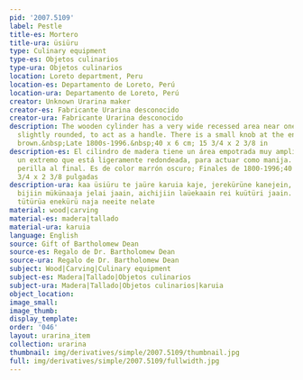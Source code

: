 ```yaml
---
pid: '2007.5109'
label: Pestle
title-es: Mortero
title-ura: üsiüru
type: Culinary equipment
type-es: Objetos culinarios
type-ura: Objetos culinarios
location: Loreto department, Peru
location-es: Departamento de Loreto, Perú
location-ura: Departamento de Loreto, Perú
creator: Unknown Urarina maker
creator-es: Fabricante Urarina desconocido
creator-ura: Fabricante Urarina desconocido
description: The wooden cylinder has a very wide recessed area near one end that is
  slightly rounded, to act as a handle. There is a small knob at the end. It is dark
  brown.&nbsp;Late 1800s-1996.&nbsp;40 x 6 cm; 15 3/4 x 2 3/8 in
description-es: El cilindro de madera tiene un área empotrada muy amplia cerca de
  un extremo que está ligeramente redondeada, para actuar como manija. Hay una pequeña
  perilla al final. Es de color marrón oscuro; Finales de 1800-1996;40 x 6 cm; 15
  3/4 x 2 3/8 pulgadas
description-ura: kaa üsiüru te jaüre karuia kaje, jerekürüne kanejein, kauatiin retütüin
  bijiin mükünaaja jelai jaain, aichijiin laüekaain rei kuütüri jaain. Chaaili nujuei
  tütürüa enekürü naja neeite nelate
material: wood|carving
material-es: madera|tallado
material-ura: karuia
language: English
source: Gift of Bartholomew Dean
source-es: Regalo de Dr. Bartholomew Dean
source-ura: Regalo de Dr. Bartholomew Dean
subject: Wood|Carving|Culinary equipment
subject-es: Madera|Tallado|Objetos culinarios
subject-ura: Madera|Tallado|Objetos culinarios|karuia
object_location:
image_small:
image_thumb:
display_template:
order: '046'
layout: urarina_item
collection: urarina
thumbnail: img/derivatives/simple/2007.5109/thumbnail.jpg
full: img/derivatives/simple/2007.5109/fullwidth.jpg
---
```

